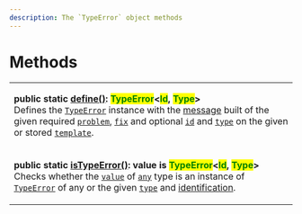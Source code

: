 ```yaml
---
description: The `TypeError` object methods
---
```


# Methods

|                                                                                                                                                                                                                                                                                                                                                                                                                                                                                                                                                                                                                                                                                                                                                                                                                                                                                                                                     |
| ----------------------------------------------------------------------------------------------------------------------------------------------------------------------------------------------------------------------------------------------------------------------------------------------------------------------------------------------------------------------------------------------------------------------------------------------------------------------------------------------------------------------------------------------------------------------------------------------------------------------------------------------------------------------------------------------------------------------------------------------------------------------------------------------------------------------------------------------------------------------------------------------------------------------------------- |
| <p><strong>public static</strong> <a href="static-define.md"><strong>define()</strong></a><strong>: </strong><mark style="color:green;"><strong>TypeError</strong></mark><strong>&#x3C;</strong><mark style="color:green;"><strong>Id</strong></mark><strong>, </strong><mark style="color:green;"><strong>Type</strong></mark><strong>></strong><br><strong></strong>Defines the <a href="broken-reference"><code>TypeError</code></a> instance with the <a href="../../commonerror/accessors/get-message.md">message</a> built of the given required <a href="static-define.md#problem-string"><code>problem</code></a>, <a href="static-define.md#fix-string"><code>fix</code></a> and optional <a href="static-define.md#id-id"><code>id</code></a> and <a href="static-define.md#type-type"><code>type</code></a> on the given or stored <a href="static-define.md#template-typeerror.template"><code>template</code></a>.</p> |
| <p><strong>public static</strong> <a href="static-istypeerror.md"><strong>isTypeError()</strong></a><strong>: value is </strong><mark style="color:green;"><strong>TypeError</strong></mark><strong>&#x3C;</strong><mark style="color:green;"><strong>Id</strong></mark><strong>, </strong><mark style="color:green;"><strong>Type</strong></mark><strong>></strong><br><strong></strong>Checks whether the <a href="./#value-any"><code>value</code></a> of <a href="https://www.typescriptlang.org/docs/handbook/basic-types.html#any"><code>any</code></a> type is an instance of <a href="broken-reference"><code>TypeError</code></a> of any or the given <a href="./#type-string"><code>type</code></a> and <a href="static-istypeerror.md#id-id">identification</a>.</p>                                                                                                                                                     |
